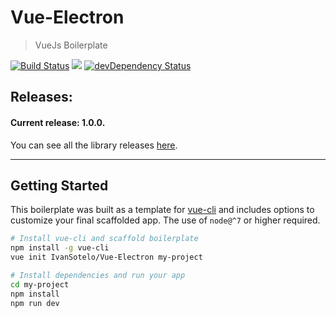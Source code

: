 # Vue-Electron

> VueJs Boilerplate

[![Build Status](https://travis-ci.org/IvanSotelo/Vue-Electron.svg?branch=master)](https://travis-ci.org/IvanSotelo/Vue-Electron)
  <a target="_blank" href="https://www.paypal.me/IvanSotelo" title="Donate using PayPal"><img src="https://img.shields.io/badge/paypal-donate-brightgreen.svg" /></a>
  [![devDependency Status](https://david-dm.org/IvanSotelo/Vue-Electron.svg)](https://david-dm.org/IvanSotelo/Vue-Electron?type=dev)

## Releases:

#### Current release: 1.0.0.

You can see all the library releases [here](https://github.com/IvanSotelo/Vue-Electron/releases).

---

## Getting Started

This boilerplate was built as a template for [vue-cli](https://github.com/vuejs/vue-cli) and includes options to customize your final scaffolded app. The use of `node@^7` or higher required.

```bash
# Install vue-cli and scaffold boilerplate
npm install -g vue-cli
vue init IvanSotelo/Vue-Electron my-project

# Install dependencies and run your app
cd my-project
npm install
npm run dev
```
